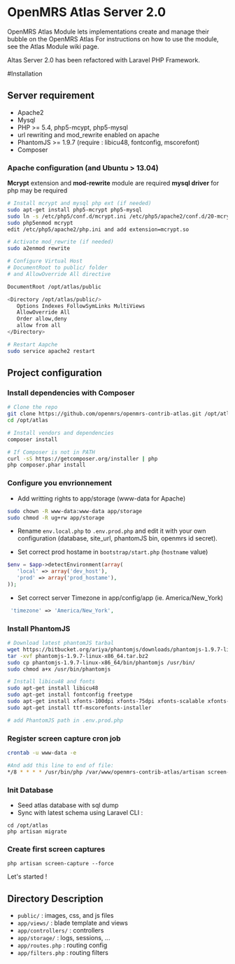 OpenMRS Atlas Server 2.0
=====================

OpenMRS Atlas Module lets implementations create and manage their bubble on the OpenMRS Atlas
For instructions on how to use the module, see the Atlas Module wiki page.

Altas Server 2.0 has been refactored with Laravel PHP Framework.

#Installation
## Server requirement
- Apache2
- Mysql
- PHP >= 5.4, php5-mcypt, php5-mysql
- url rewriting and mod_rewrite enabled on apache
- PhantomJS >= 1.9.7 (require : libicu48, fontconfig, mscorefont)
- Composer

### Apache configuration (and Ubuntu > 13.04)
**Mcrypt** extension and **mod-rewrite** module are required
**mysql driver** for php may be required
```sh
# Install mcrypt and mysql php ext (if needed)
sudo apt-get install php5-mcrypt php5-mysql
sudo ln -s /etc/php5/conf.d/mcrypt.ini /etc/php5/apache2/conf.d/20-mcrypt.ini
sudo php5enmod mcrypt
edit /etc/php5/apache2/php.ini and add extension=mcrypt.so

# Activate mod_rewrite (if needed)
sudo a2enmod rewrite

# Configure Virtual Host
# DocumentRoot to public/ folder
# and AllowOverride All directive

DocumentRoot /opt/atlas/public

<Directory /opt/atlas/public/>
   Options Indexes FollowSymLinks MultiViews
   AllowOverride All
   Order allow,deny
   allow from all
</Directory>

# Restart Aapche
sudo service apache2 restart
```
## Project configuration

### Install dependencies with Composer
```sh
# Clone the repo
git clone https://github.com/openmrs/openmrs-contrib-atlas.git /opt/atlas
cd /opt/atlas

# Install vendors and dependencies
composer install

# If Composer is not in PATH
curl -sS https://getcomposer.org/installer | php
php composer.phar install
```
### Configure you envrionnement

- Add writting rights to app/storage (www-data for Apache)

```sh 
sudo chown -R www-data:www-data app/storage
sudo chmod -R ug+rw app/storage
```

 - Rename `env.local.php` to `.env.prod.php` and edit it with your own configuration (database, site_url, phantomJS bin, openmrs id secret).

 - Set correct prod hostame in `bootstrap/start.php` (`hostname` value)

```php
$env = $app->detectEnvironment(array(
   'local' => array('dev_host'),
   'prod' => array('prod_hostame'),
));
```
 - Set correct server Timezone in app/config/app (ie. America/New_York)
```php
 'timezone' => 'America/New_York',
```

### Install PhantomJS
```sh
# Download latest phantomJS tarbal
wget https://bitbucket.org/ariya/phantomjs/downloads/phantomjs-1.9.7-linux-x86_64.tar.bz2
tar -xvf phantomjs-1.9.7-linux-x86_64.tar.bz2
sudo cp phantomjs-1.9.7-linux-x86_64/bin/phantomjs /usr/bin/
sudo chmod a+x /usr/bin/phantomjs

# Install libicu48 and fonts
sudo apt-get install libicu48
sudo apt-get install fontconfig freetype
sudo apt-get install xfonts-100dpi xfonts-75dpi xfonts-scalable xfonts-cyrillic
sudo apt-get install ttf-mscorefonts-installer

# add PhantomJS path in .env.prod.php
```

### Register screen capture cron job
```sh
crontab -u www-data -e

#And add this line to end of file:
*/8 * * * * /usr/bin/php /var/www/openmrs-contrib-atlas/artisan screen-capture
```
### Init Database
- Seed atlas database with sql dump
- Sync with latest schema using Laravel CLI :
```
cd /opt/atlas
php artisan migrate
```
### Create first screen captures
`php artisan screen-capture --force`

Let's started ! 

## Directory Description
- `public/` : images, css, and js files 
- `app/views/` : blade template and views
- `app/controllers/` : controllers
- `app/storage/` : logs, sessions, ...
- `app/routes.php` : routing config
- `app/filters.php` : routing filters

